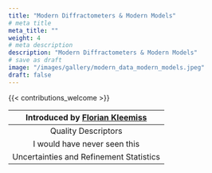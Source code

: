 ```yaml
---
title: "Modern Diffractometers & Modern Models"
# meta title
meta_title: ""
weight: 4
# meta description
description: "Modern Diffractometers & Modern Models"
# save as draft
image: "/images/gallery/modern_data_modern_models.jpeg"
draft: false
---
```


{{< contributions_welcome >}}

|Introduced by [Florian Kleemiss](/authors/florian-kleemiss)|
|:---:
|Quality Descriptors|
|I would have never seen this|
|Uncertainties and Refinement Statistics|